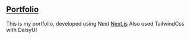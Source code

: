 ## [Portfolio](https://laitooo.vercel.app)

This is my portfolio, developed using Next [Next.js](https://nextjs.org/)
Also used TailwindCss with DaisyUI
